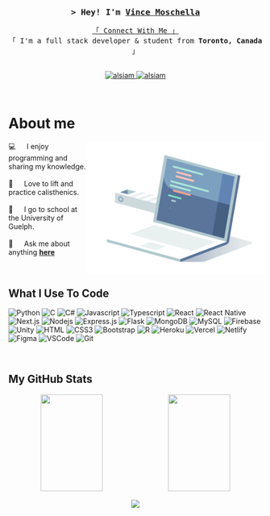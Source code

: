 
<!-- Intro  -->
<h3 align="center">
        <samp>&gt; Hey! I'm
                <b><a target="_blank" href="https://www.vincemoschella.com/">Vince Moschella</a></b>
        </samp>
</h3>


<p align="center"> 
  <samp>
    <a href="https://www.linkedin.com/in/moschellav/">「 Connect With Me 」</a>
    <br>
    「 I'm a full stack developer & student from <b>Toronto, Canada</b> 」
    <br>
    <br>
  </samp>
</p>

<p align="center">
 <a href="https://www.vincemoschella.com/" target="blank">
  <img src="https://img.shields.io/badge/Website-DC143C?style=for-the-badge&logo=medium&logoColor=white" alt="alsiam" />
 </a>
 <a href="https://www.linkedin.com/in/moschellav/" target="_blank">
  <img src="https://img.shields.io/badge/LinkedIn-0077B5?style=for-the-badge&logo=linkedin&logoColor=white" alt="alsiam"/>
 </a>
</p>
<br />

<!-- About Section -->
 # About me
 
<p>
 <img align="right" width="350" src="/assets/code2.gif" />
  
 💻 &emsp; I enjoy programming and sharing my knowledge. <br/><br/>
 💪 &emsp; Love to lift and practice calisthenics. <br/><br/>
 🏫 &emsp; I go to school at the University of Guelph. <br/><br/>
 💬 &emsp; Ask me about anything [**here**](https://github.com/MoschellaV/MoschellaV/issues)

</p>

<br/>

## What I Use To Code

![Python](https://img.shields.io/badge/python-3670A0?style=for-the-badge&logo=python&logoColor=ffdd54)
![C](https://img.shields.io/badge/c-%2300599C.svg?style=for-the-badge&logo=c&logoColor=white)
![C#](https://img.shields.io/badge/c%23-%23239120.svg?style=for-the-badge&logo=c-sharp&logoColor=white)
![Javascript](https://img.shields.io/badge/Javascript-F0DB4F?style=for-the-badge&labelColor=black&logo=javascript&logoColor=F0DB4F)
![Typescript](https://img.shields.io/badge/Typescript-007acc?style=for-the-badge&labelColor=black&logo=typescript&logoColor=007acc)
![React](https://img.shields.io/badge/-React-61DBFB?style=for-the-badge&labelColor=black&logo=react&logoColor=61DBFB)
![React Native](https://img.shields.io/badge/React_Native-20232A?style=for-the-badge&logo=react&logoColor=61DAFB)
![Next.js](https://img.shields.io/badge/next.js-000000?style=for-the-badge&logo=nextdotjs&logoColor=white)
![Nodejs](https://img.shields.io/badge/Nodejs-3C873A?style=for-the-badge&labelColor=black&logo=node.js&logoColor=3C873A)
![Express.js](https://img.shields.io/badge/Express.js-000000?style=for-the-badge&logo=express&logoColor=white)
![Flask](https://img.shields.io/badge/flask-%23000.svg?style=for-the-badge&logo=flask&logoColor=white)
![MongoDB](https://img.shields.io/badge/MongoDB-4EA94B?style=for-the-badge&logo=mongodb&logoColor=white)
![MySQL](https://img.shields.io/badge/mysql-%2300f.svg?style=for-the-badge&logo=mysql&logoColor=white)
![Firebase](https://img.shields.io/badge/Firebase-039BE5?style=for-the-badge&logo=Firebase&logoColor=white)
![Unity](https://img.shields.io/badge/unity-%23000000.svg?style=for-the-badge&logo=unity&logoColor=white)
![HTML](https://img.shields.io/badge/HTML5-E34F26?style=for-the-badge&logo=html5&logoColor=white)
![CSS3](https://img.shields.io/badge/CSS3-1572B6?style=for-the-badge&logo=css3&logoColor=white)
![Bootstrap](https://img.shields.io/badge/Bootstrap-563D7C?style=for-the-badge&logo=bootstrap&logoColor=white)
![R](https://img.shields.io/badge/r-%23276DC3.svg?style=for-the-badge&logo=r&logoColor=white)
![Heroku](https://img.shields.io/badge/heroku-%23430098.svg?style=for-the-badge&logo=heroku&logoColor=white)
![Vercel](https://img.shields.io/badge/vercel-%23000000.svg?style=for-the-badge&logo=vercel&logoColor=white)
![Netlify](https://img.shields.io/badge/netlify-%23000000.svg?style=for-the-badge&logo=netlify&logoColor=#00C7B7)
![Figma](https://img.shields.io/badge/figma-%23F24E1E.svg?style=for-the-badge&logo=figma&logoColor=white)
![VSCode](https://img.shields.io/badge/Visual_Studio-0078d7?style=for-the-badge&logo=visual%20studio&logoColor=white)
![Git](https://img.shields.io/badge/Git-F05032?style=for-the-badge&logo=git&logoColor=white)

<br/>

## My GitHub Stats

<p align="center">
  <img src="https://denvercoder1-github-readme-stats.vercel.app/api?username=MoschellaV&show_icons=true&count_private=true&theme=react&border_color=7F3FBF&bg_color=0D1117&title_color=F85D7F&icon_color=F8D866" height="192px" width="49.5%"/>
  <img src="https://denvercoder1-github-readme-stats.vercel.app/api/top-langs/?username=MoschellaV&langs_count=8&layout=compact&theme=react&border_color=7F3FBF&bg_color=0D1117&title_color=F85D7F&icon_color=F8D866" height="192px" width="49.5%"/>

</p>

<p align="center">
    <img src="https://github-profile-summary-cards.vercel.app/api/cards/profile-details?username=MoschellaV&theme=radical"/>
</p>
